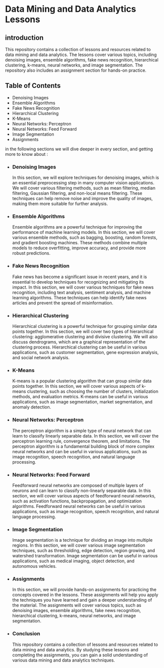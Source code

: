 # **Data Mining and Data Analytics Lessons**
## introduction
This repository contains a collection of lessons and resources related to data mining and data analytics. The lessons cover various topics, including denoising images, ensemble algorithms, fake news recognition, hierarchical clustering, k-means, neural networks, and image segmentation. The repository also includes an assignment section for hands-on practice.

## Table of Contents
- Denoising Images
- Ensemble Algorithms
- Fake News Recognition
- Hierarchical Clustering
- K-Means
- Neural Networks: Perceptron
- Neural Networks: Feed Forward
- Image Segmentation
- Assignments

in the following sections we will dive deeper in every section, and getting more to know about :

- ### **Denoising Images**
    In this section, we will explore techniques for denoising images, which is an essential preprocessing step in many computer vision applications. We will cover various filtering methods, such as mean filtering, median filtering, Gaussian filtering, and non-local means filtering. These techniques can help remove noise and improve the quality of images, making them more suitable for further analysis.

- ### **Ensemble Algorithms**
    Ensemble algorithms are a powerful technique for improving the performance of machine learning models. In this section, we will cover various ensemble methods, such as bagging, boosting, random forests, and gradient boosting machines. These methods combine multiple models to reduce overfitting, improve accuracy, and provide more robust predictions.

- ### **Fake News Recognition**
    Fake news has become a significant issue in recent years, and it is essential to develop techniques for recognizing and mitigating its impact. In this section, we will cover various techniques for fake news recognition, including text analysis, sentiment analysis, and machine learning algorithms. These techniques can help identify fake news articles and prevent the spread of misinformation.

- ### **Hierarchical Clustering**
    Hierarchical clustering is a powerful technique for grouping similar data points together. In this section, we will cover two types of hierarchical clustering: agglomerative clustering and divisive clustering. We will also discuss dendrograms, which are a graphical representation of the clustering process. Hierarchical clustering can be useful in various applications, such as customer segmentation, gene expression analysis, and social network analysis.

- ### **K-Means**
    K-means is a popular clustering algorithm that can group similar data points together. In this section, we will cover various aspects of k-means clustering, such as choosing the number of clusters, initialization methods, and evaluation metrics. K-means can be useful in various applications, such as image segmentation, market segmentation, and anomaly detection.

- ### **Neural Networks: Perceptron**
    The perceptron algorithm is a simple type of neural network that can learn to classify linearly separable data. In this section, we will cover the perceptron learning rule, convergence theorem, and limitations. The perceptron algorithm is a fundamental building block of more complex neural networks and can be useful in various applications, such as image recognition, speech recognition, and natural language processing.

- ### **Neural Networks: Feed Forward**
    Feedforward neural networks are composed of multiple layers of neurons and can learn to classify non-linearly separable data. In this section, we will cover various aspects of feedforward neural networks, such as activation functions, backpropagation, and optimization algorithms. Feedforward neural networks can be useful in various applications, such as image recognition, speech recognition, and natural language processing.

- ### **Image Segmentation**
    Image segmentation is a technique for dividing an image into multiple regions. In this section, we will cover various image segmentation techniques, such as thresholding, edge detection, region growing, and watershed transformation. Image segmentation can be useful in various applications, such as medical imaging, object detection, and autonomous vehicles.


- ### **Assignments**
    In this section, we will provide hands-on assignments for practicing the concepts covered in the lessons. These assignments will help you apply the techniques you have learned and gain a deeper understanding of the material. The assignments will cover various topics, such as denoising images, ensemble algorithms, fake news recognition, hierarchical clustering, k-means, neural networks, and image segmentation.


- ### **Conclusion**
    This repository contains a collection of lessons and resources related to data mining and data analytics. By studying these lessons and completing the assignments, you can gain a solid understanding of various data mining and data analytics techniques.



